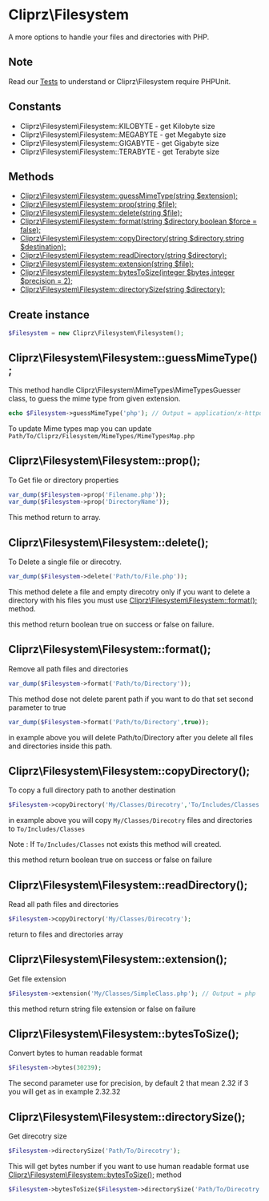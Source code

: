 Cliprz\Filesystem
=================
A more options to handle your files and directories with PHP.

Note
----
Read our [Tests](https://github.com/Cliprz/Filesystem/tree/master/Tests) to understand or Cliprz\Filesystem require PHPUnit.

Constants
---------
* Cliprz\Filesystem\Filesystem::KILOBYTE - get Kilobyte size
* Cliprz\Filesystem\Filesystem::MEGABYTE - get Megabyte size
* Cliprz\Filesystem\Filesystem::GIGABYTE - get Gigabyte size
* Cliprz\Filesystem\Filesystem::TERABYTE - get Terabyte size

Methods
-------
* [Cliprz\Filesystem\Filesystem::guessMimeType(string $extension);](#guessMimeType)
* [Cliprz\Filesystem\Filesystem::prop(string $file);](#prop)
* [Cliprz\Filesystem\Filesystem::delete(string $file);](#delete)
* [Cliprz\Filesystem\Filesystem::format(string $directory,boolean $force = false);](#format)
* [Cliprz\Filesystem\Filesystem::copyDirectory(string $directory,string $destination);](#copyDirectory)
* [Cliprz\Filesystem\Filesystem::readDirectory(string $directory);](#readDirectory)
* [Cliprz\Filesystem\Filesystem::extension(string $file);](#extension)
* [Cliprz\Filesystem\Filesystem::bytesToSize(integer $bytes,integer $precision = 2);](#bytesToSize)
* [Cliprz\Filesystem\Filesystem::directorySize(string $directory);](#directorySize)

Create instance
---------------
```php
$Filesystem = new Cliprz\Filesystem\Filesystem();
```

<a name="guessMimeType"></a> Cliprz\Filesystem\Filesystem::guessMimeType();
---------------------------------------------------------------------------
This method handle Cliprz\Filesystem\MimeTypes\MimeTypesGuesser class, to guess the mime type from given extension.

``` php
echo $Filesystem->guessMimeType('php'); // Output = application/x-httpd-php
```

To update Mime types map you can update ```Path/To/Cliprz/Filesystem/MimeTypes/MimeTypesMap.php```

<a name="prop"></a> Cliprz\Filesystem\Filesystem::prop();
---------------------------------------------------------
To Get file or directory properties

``` php
var_dump($Filesystem->prop('Filename.php'));
var_dump($Filesystem->prop('DirectoryName'));
```

This method return to array.

<a name="delete"></a> Cliprz\Filesystem\Filesystem::delete();
-------------------------------------------------------------
To Delete a single file or direcotry.

``` php
var_dump($Filesystem->delete('Path/to/File.php'));
```

This method delete a file and empty direcotry only if you want to delete a directory with his files
you must use [Cliprz\Filesystem\Filesystem::format();](#format) method.

this method return boolean true on success or false on failure.

<a name="format"></a> Cliprz\Filesystem\Filesystem::format();
-------------------------------------------------------------
Remove all path files and directories

``` php
var_dump($Filesystem->format('Path/to/Directory'));
```

This method dose not delete parent path if you want to do that set second parameter to true

``` php
var_dump($Filesystem->format('Path/to/Directory',true));
```

in example above you will delete Path/to/Directory after you delete all files and directories inside this path.

<a name="copyDirectory"></a> Cliprz\Filesystem\Filesystem::copyDirectory();
-------------------------------------------------------------
To copy a full directory path to another destination

``` php
$Filesystem->copyDirectory('My/Classes/Direcotry','To/Includes/Classes');
```
in example above you will copy ``` My/Classes/Direcotry ``` files and directories to ``` To/Includes/Classes ```

Note : If ``` To/Includes/Classes ``` not exists this method will created.

this method return boolean true on success or false on failure

<a name="readDirectory"></a> Cliprz\Filesystem\Filesystem::readDirectory();
-------------------------------------------------------------
Read all path files and directories

``` php
$Filesystem->copyDirectory('My/Classes/Direcotry');
```
return to files and directories array

<a name="extension"></a> Cliprz\Filesystem\Filesystem::extension();
-------------------------------------------------------------
Get file extension

``` php
$Filesystem->extension('My/Classes/SimpleClass.php'); // Output = php
```

this method return string file extension or false on failure

<a name="bytesToSize"></a> Cliprz\Filesystem\Filesystem::bytesToSize();
-------------------------------------------------------------
Convert bytes to human readable format

``` php
$Filesystem->bytes(30239);
```

The second parameter use for precision, by default 2 that mean 2.32 if 3 you will get as in example 2.32.32

<a name="directorySize"></a> Cliprz\Filesystem\Filesystem::directorySize();
-------------------------------------------------------------
Get direcotry size

``` php
$Filesystem->directorySize('Path/To/Direcotry');
```

This will get bytes number if you want to use human readable format use [Cliprz\Filesystem\Filesystem::bytesToSize();](#bytesToSize) method

``` php
$Filesystem->bytesToSize($Filesystem->directorySize('Path/To/Direcotry'));
```